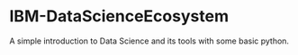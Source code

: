 # IBM-DataScienceEcosystem
A simple introduction to Data Science and its tools with some basic python.
